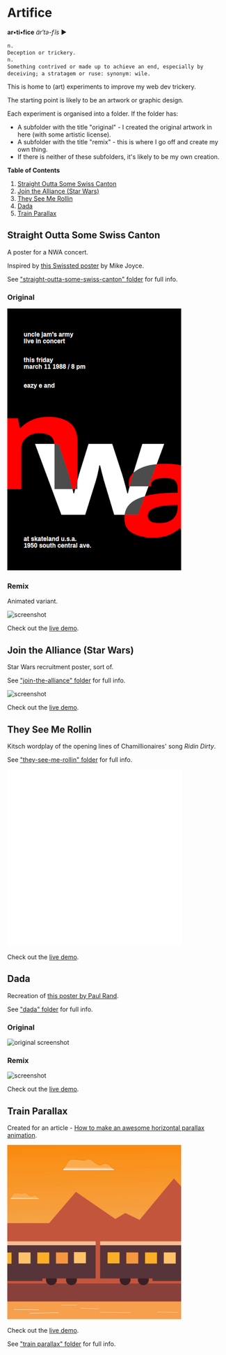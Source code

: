 # Artifice

 **ar•ti•fice** *är′tə-fĭs* ►

    n.
    Deception or trickery.
    n.
    Something contrived or made up to achieve an end, especially by deceiving; a stratagem or ruse: synonym: wile.

This is home to (art) experiments to improve my web dev trickery.

The starting point is likely to be an artwork or graphic design.

Each experiment is organised into a folder. If the folder has:
- A subfolder with the title "original" - I created the original artwork in here (with some artistic license).
- A subfolder with the title "remix" -  this is where I go off and create my own thing.
- If there is neither of these subfolders, it's likely to be my own creation.

<!-- TOC -->
**Table of Contents**
1. [Straight Outta Some Swiss Canton](#straight-outta-some-swiss-canton)
1. [Join the Alliance (Star Wars)](#join-the-alliance-star-wars)
1. [They See Me Rollin](#they-see-me-rollin)
1. [Dada](#dada)
1. [Train Parallax](#train-parallax)
<!-- /TOC -->

## Straight Outta Some Swiss Canton

A poster for a NWA concert.

Inspired by [this Swissted poster](https://www.swissted.com/products/n-w-a-at-skateland-u-s-a-1988) by Mike Joyce.

See ["straight-outta-some-swiss-canton" folder](/straight-outta-some-swiss-canton) for full info.

### Original

![original screenshot](straight-outta-some-swiss-canton/img/screenshot-original.png)

### Remix

Animated variant.

![screenshot](straight-outta-some-swiss-canton/img/screenshot.gif)

Check out the [live demo](https://codepen.io/robjoeol/full/YzWoMGE).

## Join the Alliance (Star Wars)

Star Wars recruitment poster, sort of.

See ["join-the-alliance" folder](/join-the-alliance) for full info.

![screenshot](join-the-alliance/img/screenshot.gif)

Check out the [live demo](https://codepen.io/robjoeol/pen/KKgKzXp).

## They See Me Rollin

Kitsch wordplay of the opening lines of Chamillionaires' song *Ridin Dirty*.

See ["they-see-me-rollin" folder](/they-see-me-rollin) for full info.

![screenshot](they-see-me-rollin/img/screenshot.gif)

Check out the [live demo](https://codepen.io/robjoeol/pen/ZEpEKOb).

## Dada

Recreation of [this poster by Paul Rand](https://www.artic.edu/artworks/229395/dada-poster).

See ["dada" folder](/dada) for full info.

### Original

![original screenshot](dada/img/screenshot.png)

### Remix

![screenshot](dada/img/screenshot.gif)

Check out the [live demo](https://codepen.io/robjoeol/full/XWKGEoR).

## Train Parallax

Created for an article - [How to make an awesome horizontal parallax animation](https://roboleary.net/css/2020/11/17/parallax-animation.html).

![screenshot](train-parallax/img/screenshot.gif)

Check out the [live demo](https://codepen.io/robjoeol/pen/KKMYdQP).

See ["train parallax" folder](/train-parallax) for full info.
